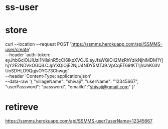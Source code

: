 # ss-user


# store
curl --location --request POST 'https://ssmms.herokuapp.com/api/SSMMS-user/create' \
--header 'auth-token: eyJhbGciOiJIUzI1NiIsInR5cCI6IkpXVCJ9.eyJfaWQiOiI2MzRhYzlkNjhiMDM1YjhjY2E2NDVkOGQiLCJpYXQiOjE2NjU4NDY5MTJ9.VpCqET69tKT1jhUhK0iIVUoSDHLO9QgjvOYG73Chwgg' \
--header 'Content-Type: application/json' \
--data-raw '{
    "villageName": "shivaji",
    "userName": "12345667",
    "userPassword": "password",
    "emailId":"shivaji@gmail.com"
}'



# retireve

https://ssmms.herokuapp.com/api/SSMMS-user?userName=12345667
